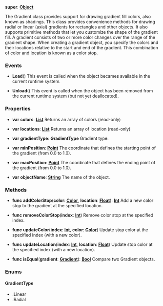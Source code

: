 **super**: **[Object](Object.md)**

The Gradient class provides support for drawing gradient fill colors, also known as shadings. This class provides convenience methods for drawing radial or linear (axial) gradients for rectangles and other objects. It also supports primitive methods that let you customize the shape of the gradient fill.
A gradient consists of two or more color changes over the range of the gradient shape. When creating a gradient object, you specify the colors and their locations relative to the start and end of the gradient. This combination of color and location is known as a color stop.

### Events

* **Load**()
This event is called when the object becames available in the current runtime system.

* **Unload**()
This event is called when the object has been removed from the current runtime system (but not yet deallocated).



### Properties

* **var** **colors**: **[List](../gravity/list.md)**
Returns an array of colors \(read-only\)

* **var** **locations**: **[List](../gravity/list.md)**
Returns an array of location \(read-only\)

* **var** **gradientType**: **GradientType**
Gradient type.

* **var** **minPosition**: **[Point](Point.md)**
The coordinate that defines the starting point of the gradient (from 0.0 to 1.0).

* **var** **maxPosition**: **[Point](Point.md)**
The coordinate that defines the ending point of the gradient (from 0.0 to 1.0).

* **var** **objectName**: **[String](../gravity/string.md)**
The name of the object.



### Methods

* **func** **addColorStop**(**color**: **[Color](Color.md)**, **location**: **[Float](../gravity/float.md)**): <strong>[Int](../gravity/int.md)</strong> 
Add a new color stop to the gradient at the specified location.

* **func** **removeColorStop**(**index**: **[Int](../gravity/int.md)**)
Remove color stop at the specified index.

* **func** **updateColor**(**index**: **[Int](../gravity/int.md)**, **color**: **[Color](Color.md)**)
Update stop color at the specified index (with a new color).

* **func** **updateLocation**(**index**: **[Int](../gravity/int.md)**, **location**: **[Float](../gravity/float.md)**)
Update stop color at the specified index (with a new location).

* **func** **isEqual**(**gradient**: **[Gradient](Gradient.md)**): <strong>[Bool](../gravity/bool.md)</strong> 
Compare two Gradient objects.





### Enums

<div id="_enum_GradientType"></div>

#### GradientType
 * .Linear
 * .Radial



